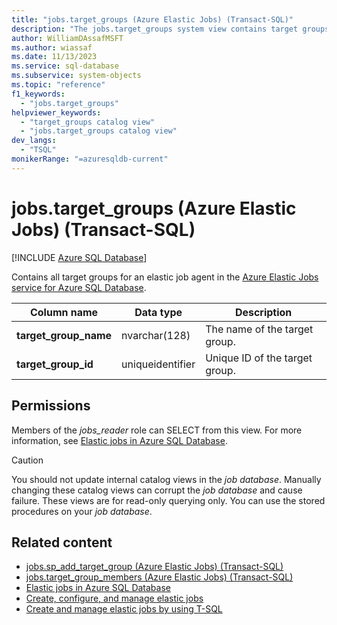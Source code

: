 ```yaml
---
title: "jobs.target_groups (Azure Elastic Jobs) (Transact-SQL)"
description: "The jobs.target_groups system view contains target groups in Azure Elastic jobs."
author: WilliamDAssafMSFT
ms.author: wiassaf
ms.date: 11/13/2023
ms.service: sql-database
ms.subservice: system-objects
ms.topic: "reference"
f1_keywords:
  - "jobs.target_groups"
helpviewer_keywords:
  - "target_groups catalog view"
  - "jobs.target_groups catalog view"
dev_langs:
  - "TSQL"
monikerRange: "=azuresqldb-current"
---
```

# jobs.target_groups (Azure Elastic Jobs) (Transact-SQL)

[!INCLUDE [Azure SQL Database](../../includes/applies-to-version/asdb.md)]

Contains all target groups for an elastic job agent in the [Azure Elastic Jobs service for Azure SQL Database](/azure/azure-sql/database/elastic-jobs-overview?view=azuresql-db&preserve-view=true).

|Column name|Data type|Description|
|-----|-----|-----|
|**target_group_name**|nvarchar(128)| The name of the target group.
|**target_group_id**|uniqueidentifier| Unique ID of the target group.

## Permissions

Members of the *jobs_reader* role can SELECT from this view. For more information, see [Elastic jobs in Azure SQL Database](/azure/azure-sql/database/elastic-jobs-overview?view=azuresql-db&preserve-view=true#elastic-job-database-permissions).

> [!CAUTION]
> You should not update internal catalog views in the *job database*. Manually changing these catalog views can corrupt the *job database* and cause failure. These views are for read-only querying only. You can use the stored procedures on your *job database*.

## Related content

- [jobs.sp_add_target_group (Azure Elastic Jobs) (Transact-SQL)](../system-stored-procedures/sp-add-target-group-elastic-jobs-transact-sql.md)
- [jobs.target_group_members (Azure Elastic Jobs) (Transact-SQL)](jobs-target-group-members-elastic-jobs-transact-sql.md)
- [Elastic jobs in Azure SQL Database](/azure/azure-sql/database/elastic-jobs-overview?view=azuresql-db&preserve-view=true)
- [Create, configure, and manage elastic jobs](/azure/azure-sql/database/elastic-jobs-tutorial?view=azuresql-db&preserve-view=true)
- [Create and manage elastic jobs by using T-SQL](/azure/azure-sql/database/elastic-jobs-tsql-create-manage?view=azuresql-db&preserve-view=true)
